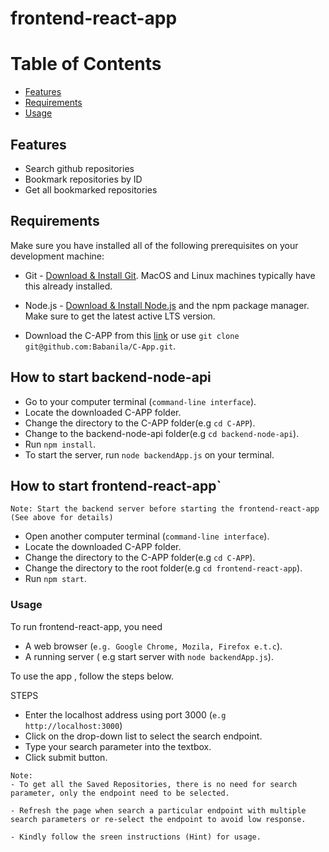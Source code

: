 # frontend-react-app

# Table of Contents

- [Features](#features)
- [Requirements](#requirements)
- [Usage](#usage)

## Features

- Search github repositories
- Bookmark repositories by ID
- Get all bookmarked repositories

## Requirements

Make sure you have installed all of the following prerequisites on your development machine:

- Git - [Download & Install Git](https://git-scm.com/downloads). MacOS and Linux machines typically have this already installed.

- Node.js - [Download & Install Node.js](https://nodejs.org/en/download/) and the npm package manager. Make sure to get the latest active LTS version.

- Download the C-APP from this [link](https://github.com/Babanila/C-App) or use `git clone git@github.com:Babanila/C-App.git`.

## How to start backend-node-api

- Go to your computer terminal (`command-line interface`).
- Locate the downloaded C-APP folder.
- Change the directory to the C-APP folder(e.g `cd C-APP`).
- Change to the backend-node-api folder(e.g `cd backend-node-api`).
- Run `npm install`.
- To start the server, run `node backendApp.js` on your terminal.

## How to start frontend-react-app`

`Note: Start the backend server before starting the frontend-react-app (See above for details)`

- Open another computer terminal (`command-line interface`).
- Locate the downloaded C-APP folder.
- Change the directory to the C-APP folder(e.g `cd C-APP`).
- Change the directory to the root folder(e.g `cd frontend-react-app`).
- Run `npm start`.

### Usage

To run frontend-react-app, you need

- A web browser (`e.g. Google Chrome, Mozila, Firefox e.t.c`).
- A running server ( e.g start server with `node backendApp.js`).

To use the app , follow the steps below.

STEPS

- Enter the localhost address using port 3000 (`e.g http://localhost:3000`)
- Click on the drop-down list to select the search endpoint.
- Type your search parameter into the textbox.
- Click submit button.

```
Note:
- To get all the Saved Repositories, there is no need for search parameter, only the endpoint need to be selected.

- Refresh the page when search a particular endpoint with multiple search parameters or re-select the endpoint to avoid low response.

- Kindly follow the sreen instructions (Hint) for usage.
```

